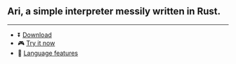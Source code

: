 

## Ari, a simple interpreter messily written in Rust.

***

* ⏬ [Download](../setup/download)
* 🎮 [Try it now](../setup/try)
* 📖 [Language features](../features/overview)